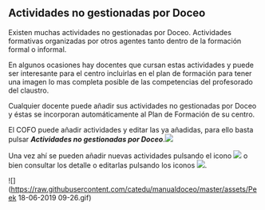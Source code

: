 ## Actividades no gestionadas por Doceo

Existen muchas actividades no gestionadas por Doceo. Actividades formativas organizadas por otros agentes tanto dentro de la formación formal o informal.

En algunos ocasiones hay docentes que cursan estas actividades y puede ser interesante para el centro incluirlas en el plan de formación para tener una imagen lo mas completa posible de las competencias del profesorado del claustro.

Cualquier docente puede añadir sus actividades no gestionadas por Doceo y éstas se incorporan automáticamente al Plan de Formación de su centro.

El COFO puede añadir actividades y editar las ya añadidas, para ello basta pulsar _**Actividades no gestionadas por Doceo**_.![](https://raw.githubusercontent.com/catedu/manualdoceo/master/assets/Selección_741.png)


Una vez ahí se pueden añadir nuevas actividades pulsando el icono ![](https://raw.githubusercontent.com/catedu/manualdoceo/master/assets/Selección_742.png)  o bien consultar los detalle o editarlas pulsando los iconos ![](https://raw.githubusercontent.com/catedu/manualdoceo/master/assets/Selección_743.png).

![](https://raw.githubusercontent.com/catedu/manualdoceo/master/assets/Peek 18-06-2019 09-26.gif)